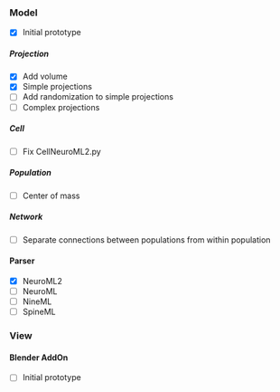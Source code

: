 ### Model
- [X] Initial prototype
##### Projection
- [X] Add volume
- [X] Simple projections
- [ ] Add randomization to simple projections
- [ ] Complex projections
##### Cell
- [ ] Fix CellNeuroML2.py
##### Population
- [ ] Center of mass
##### Network
- [ ] Separate connections between populations from within population

#### Parser
- [X] NeuroML2
- [ ] NeuroML
- [ ] NineML
- [ ] SpineML

### View
#### Blender AddOn
- [ ] Initial prototype
